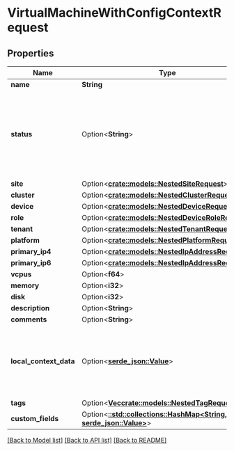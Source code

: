 # VirtualMachineWithConfigContextRequest

## Properties

Name | Type | Description | Notes
------------ | ------------- | ------------- | -------------
**name** | **String** |  | 
**status** | Option<**String**> | * `offline` - Offline * `active` - Active * `planned` - Planned * `staged` - Staged * `failed` - Failed * `decommissioning` - Decommissioning | [optional]
**site** | Option<[**crate::models::NestedSiteRequest**](NestedSiteRequest.md)> |  | [optional]
**cluster** | Option<[**crate::models::NestedClusterRequest**](NestedClusterRequest.md)> |  | [optional]
**device** | Option<[**crate::models::NestedDeviceRequest**](NestedDeviceRequest.md)> |  | [optional]
**role** | Option<[**crate::models::NestedDeviceRoleRequest**](NestedDeviceRoleRequest.md)> |  | [optional]
**tenant** | Option<[**crate::models::NestedTenantRequest**](NestedTenantRequest.md)> |  | [optional]
**platform** | Option<[**crate::models::NestedPlatformRequest**](NestedPlatformRequest.md)> |  | [optional]
**primary_ip4** | Option<[**crate::models::NestedIpAddressRequest**](NestedIPAddressRequest.md)> |  | [optional]
**primary_ip6** | Option<[**crate::models::NestedIpAddressRequest**](NestedIPAddressRequest.md)> |  | [optional]
**vcpus** | Option<**f64**> |  | [optional]
**memory** | Option<**i32**> |  | [optional]
**disk** | Option<**i32**> |  | [optional]
**description** | Option<**String**> |  | [optional]
**comments** | Option<**String**> |  | [optional]
**local_context_data** | Option<[**serde_json::Value**](.md)> | Local config context data takes precedence over source contexts in the final rendered config context | [optional]
**tags** | Option<[**Vec<crate::models::NestedTagRequest>**](NestedTagRequest.md)> |  | [optional]
**custom_fields** | Option<[**::std::collections::HashMap<String, serde_json::Value>**](serde_json::Value.md)> |  | [optional]

[[Back to Model list]](../README.md#documentation-for-models) [[Back to API list]](../README.md#documentation-for-api-endpoints) [[Back to README]](../README.md)


